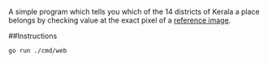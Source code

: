 A simple program which tells you which of the 14 districts of Kerala a place belongs by checking value at the exact pixel of a [reference image](cmd/web/district.png). 

##Instructions

```shell
go run ./cmd/web
```


